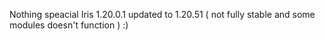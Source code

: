 Nothing speacial Iris 1.20.0.1 updated to 1.20.51 ( not fully stable and some modules doesn't function )
:)
